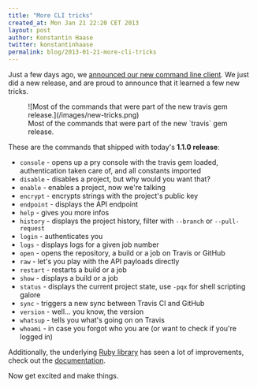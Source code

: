 ```yaml
---
title: "More CLI tricks"
created_at: Mon Jan 21 22:20 CET 2013
layout: post
author: Konstantin Haase
twitter: konstantinhaase
permalink: blog/2013-01-21-more-cli-tricks
---
```


Just a few days ago, we [announced our new command line client](http://about.travis-ci.org/blog/2013-01-14-new-client/).
We just did a new release, and are proud to announce that it learned a few new tricks.

<figure>
  ![Most of the commands that were part of the new travis gem release.](/images/new-tricks.png)
  <figcaption>Most of the commands that were part of the new `travis` gem release.</figcaption>
</figure>

These are the commands that shipped with today's **1.1.0 release**:

* `console` - opens up a pry console with the travis gem loaded, authentication taken care of, and all constants imported
* `disable` - disables a project, but why would you want that?
* `enable` - enables a project, now we're talking
* `encrypt` - encrypts strings with the project's public key
* `endpoint` - displays the API endpoint
* `help` - gives you more infos
* `history` - displays the project history, filter with `--branch` or `--pull-request`
* `login` - authenticates you
* `logs` - displays logs for a given job number
* `open` - opens the repository, a build or a job on Travis or GitHub
* `raw` - let's you play with the API payloads directly
* `restart` - restarts a build or a job
* `show` - displays a build or a job
* `status` - displays the current project state, use `-pqx` for shell scripting galore
* `sync` - triggers a new sync between Travis CI and GitHub
* `version` - well... you know, the version
* `whatsup` - tells you what's going on on Travis
* `whoami` - in case you forgot who you are (or want to check if you're logged in)

Additionally, the underlying [Ruby library](https://github.com/travis-ci/travis#ruby-library) has seen a lot of improvements, check out the [documentation](https://github.com/travis-ci/travis#readme).

Now get excited and make things.
